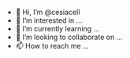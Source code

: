 - 👋 Hi, I’m @cesiacell
- 👀 I’m interested in ...
- 🌱 I’m currently learning ...
- 💞️ I’m looking to collaborate on ...
- 📫 How to reach me ...

<!---
cesiacell/cesiacell is a ✨ special ✨ repository because its `README.md` (this file) appears on your GitHub profile.
You can click the Preview link to take a look at your changes.
--->
